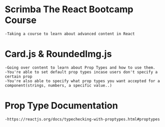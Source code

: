 # Scrimba The React Bootcamp Course

    -Taking a course to learn about advanced content in React

# Card.js & RoundedImg.js

    -Going over content to learn about Prop Types and how to use them.
    -You're able to set default prop types incase users don't specify a certain prop
    -You're also able to specify what prop types you want accepted for a component(strings, numbers, a specific value..)

# Prop Type Documentation

    -https://reactjs.org/docs/typechecking-with-proptypes.html#proptypes

